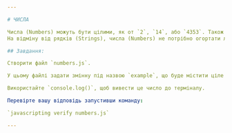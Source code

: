 ```yaml
---

# ЧИСЛА

Числа (Numbers) можуть бути цілими, як от `2`, `14`, або `4353`. Також вони можуть бути дійсними, також відомі як «числа з плаваючою крапкою», як от `3.14`, `1.5`, або `100.7893423`.
На відміну від рядків (Strings), числа (Numbers) не потрібно огортати лапками.

## Завдання:

Створити файл `numbers.js`.

У цьому файлі задати змінну під назвою `example`, що буде містити ціле число `123456789`.

Використайте `console.log()`, щоб вивести це число до терміналу.

Перевірте вашу відповідь запустивши команду:

`javascripting verify numbers.js`

---
```

